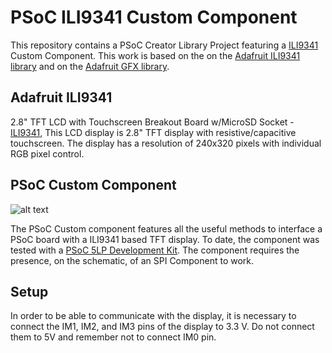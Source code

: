 # PSoC ILI9341 Custom Component
This repository contains a PSoC Creator Library Project featuring a 
[ILI9341](https://www.adafruit.com/product/1770)
Custom Component. This work is based on the on the
[Adafruit ILI9341 library](https://github.com/adafruit/Adafruit_ILI9341) and on the [Adafruit GFX library](https://github.com/adafruit/Adafruit-GFX-Library). 

## Adafruit ILI9341
2.8" TFT LCD with Touchscreen Breakout Board w/MicroSD Socket - [ILI9341](https://www.adafruit.com/product/1770), This LCD display is 2.8" TFT display with resistive/capacitive touchscreen. The display has a resolution of 240x320 pixels with individual RGB pixel control.

## PSoC Custom Component
![alt text](https://i.imgur.com/PtuBFDf.png, "ILI9341 Custom Component")

The PSoC Custom component features all the useful methods to interface a PSoC board with a ILI9341 based TFT display. To date, 
the component was tested with a [PSoC 5LP Development Kit](http://www.cypress.com/documentation/development-kitsboards/cy8ckit-059-psoc-5lp-prototyping-kit-onboard-programmer-and). 
The component requires the presence, on the schematic, of an SPI Component to work.

## Setup
In order to be able to communicate with the display, it is necessary to connect the IM1, IM2, and IM3 pins of the display to 3.3 V. Do not connect them to 5V and remember not to connect IM0 pin.
